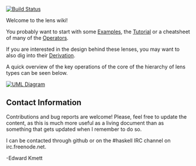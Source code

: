 [![Build Status](https://secure.travis-ci.org/ekmett/lens.png?branch=master)](http://travis-ci.org/ekmett/lens)

Welcome to the lens wiki!

You probably want to start with some [Examples](wiki/Examples), the [Tutorial](wiki/Tutorial) or a cheatsheet of many of the [Operators](wiki/Operators).

If you are interested in the design behind these lenses, you may want to also dig into their [Derivation](wiki/Derivation).

A quick overview of the key operations of the core of the hierarchy of lens types can be seen below.

[![UML Diagram](https://s3.amazonaws.com/creately-published/h5nyo9ne1)](https://creately.com/diagram/h5nyo9ne1/QZ9UBOtw4AJWtmAKYK3wT8Mm1HM%3D)
<!-- ![UML Diagram](https://github.com/ekmett/lens/wiki/images/Hierarchy.png) --> 

Contact Information
-------------------

Contributions and bug reports are welcome!  Please, feel free to update the content, as this is much more useful as a living
document than as something that gets updated when I remember to do so.

I can be contacted through github or on the #haskell IRC channel on irc.freenode.net.

-Edward Kmett